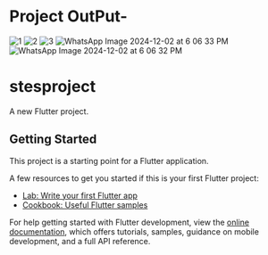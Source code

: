 # Project OutPut-
![1](https://github.com/user-attachments/assets/e261f5e5-ed8d-48d2-8e84-95f97e9ba623)
![2](https://github.com/user-attachments/assets/b6f4af5e-228a-45e9-a319-10bb07e153f2)
![3](https://github.com/user-attachments/assets/a633eeff-9562-4c4f-a6aa-a9e7d079102b)
![WhatsApp Image 2024-12-02 at 6 06 33 PM](https://github.com/user-attachments/assets/a1262ffe-d3be-4e1b-96c8-42c17bf8ff32)
![WhatsApp Image 2024-12-02 at 6 06 32 PM](https://github.com/user-attachments/assets/8712b4bd-8b2b-4efc-ab6c-56fa0b9bc3ac)
# stesproject

A new Flutter project.

## Getting Started

This project is a starting point for a Flutter application.

A few resources to get you started if this is your first Flutter project:

- [Lab: Write your first Flutter app](https://docs.flutter.dev/get-started/codelab)
- [Cookbook: Useful Flutter samples](https://docs.flutter.dev/cookbook)

For help getting started with Flutter development, view the
[online documentation](https://docs.flutter.dev/), which offers tutorials,
samples, guidance on mobile development, and a full API reference.
